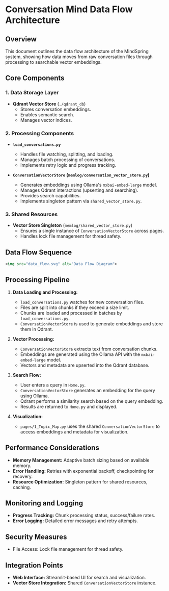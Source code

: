 # Conversation Mind Data Flow Architecture

## Overview

This document outlines the data flow architecture of the MindSpring system, showing how data moves from raw conversation files through processing to searchable vector embeddings.

## Core Components

### 1. Data Storage Layer

- **Qdrant Vector Store** (`./qdrant_db`)
    - Stores conversation embeddings.
    - Enables semantic search.
    - Manages vector indices.

### 2. Processing Components

- **`load_conversations.py`**
    - Handles file watching, splitting, and loading.
    - Manages batch processing of conversations.
    - Implements retry logic and progress tracking.

- **`ConversationVectorStore` (`memlog/conversation_vector_store.py`)**
    - Generates embeddings using Ollama's `mxbai-embed-large` model.
    - Manages Qdrant interactions (upserting and searching).
    - Provides search capabilities.
    - Implements singleton pattern via `shared_vector_store.py`.

### 3. Shared Resources

- **Vector Store Singleton** (`memlog/shared_vector_store.py`)
    - Ensures a single instance of `ConversationVectorStore` across pages.
    - Handles lock file management for thread safety.

## Data Flow Sequence

```svg
<img src="data_flow.svg" alt="Data Flow Diagram">
```

## Processing Pipeline

1. **Data Loading and Processing:**

   - `load_conversations.py` watches for new conversation files.
   - Files are split into chunks if they exceed a size limit.
   - Chunks are loaded and processed in batches by `load_conversations.py`.
   - `ConversationVectorStore` is used to generate embeddings and store them in Qdrant.

2. **Vector Processing:**

   - `ConversationVectorStore` extracts text from conversation chunks.
   - Embeddings are generated using the Ollama API with the `mxbai-embed-large` model.
   - Vectors and metadata are upserted into the Qdrant database.

3. **Search Flow:**

   - User enters a query in `Home.py`.
   - `ConversationVectorStore` generates an embedding for the query using Ollama.
   - Qdrant performs a similarity search based on the query embedding.
   - Results are returned to `Home.py` and displayed.

4. **Visualization:**
    - `pages/1_Topic_Map.py` uses the shared `ConversationVectorStore` to access embeddings and metadata for visualization.


## Performance Considerations

- **Memory Management:** Adaptive batch sizing based on available memory.
- **Error Handling:** Retries with exponential backoff, checkpointing for recovery.
- **Resource Optimization:** Singleton pattern for shared resources, caching.

## Monitoring and Logging

- **Progress Tracking:** Chunk processing status, success/failure rates.
- **Error Logging:** Detailed error messages and retry attempts.

## Security Measures

- File Access: Lock file management for thread safety.


## Integration Points

- **Web Interface:** Streamlit-based UI for search and visualization.
- **Vector Store Integration:** Shared `ConversationVectorStore` instance.
